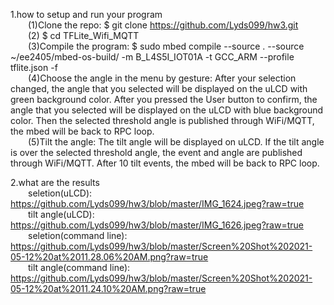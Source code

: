 1.how to setup and run your program  
&emsp;&emsp;(1)Clone the repo: $ git clone https://github.com/Lyds099/hw3.git  
&emsp;&emsp;(2) $ cd TFLite_Wifi_MQTT  
&emsp;&emsp;(3)Compile the program: $ sudo mbed compile --source . --source ~/ee2405/mbed-os-build/ -m B_L4S5I_IOT01A -t GCC_ARM --profile tflite.json -f  
&emsp;&emsp;(4)Choose the angle in the menu by gesture: After your selection changed, the angle that you selected will be displayed on the uLCD with green background color. After you pressed the User button to confirm, the angle that you selected will be displayed on the uLCD with blue background color. Then the selected threshold angle is published through WiFi/MQTT, the mbed will be back to RPC loop.  
&emsp;&emsp;(5)Tilt the angle: The tilt angle will be displayed on uLCD. If the tilt angle is over the selected threshold angle, the event and angle are published through WiFi/MQTT. After 10 tilt events, the mbed will be back to RPC loop.  

2.what are the results  
&emsp;&emsp;seletion(uLCD): https://github.com/Lyds099/hw3/blob/master/IMG_1624.jpeg?raw=true  
&emsp;&emsp;tilt angle(uLCD): https://github.com/Lyds099/hw3/blob/master/IMG_1626.jpeg?raw=true  
&emsp;&emsp;seletion(command line): https://github.com/Lyds099/hw3/blob/master/Screen%20Shot%202021-05-12%20at%2011.28.06%20AM.png?raw=true  
&emsp;&emsp;tilt angle(command line): https://github.com/Lyds099/hw3/blob/master/Screen%20Shot%202021-05-12%20at%2011.24.10%20AM.png?raw=true  